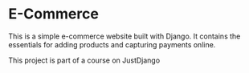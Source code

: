 # E-Commerce
This is a simple e-commerce website built with Django. It contains the essentials for adding products and capturing payments online.

This project is part of a course on JustDjango
